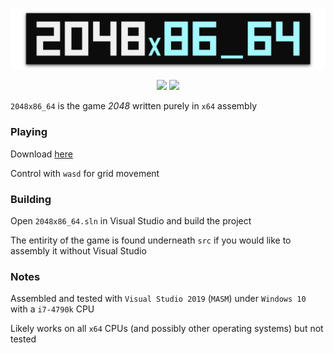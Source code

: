 <p align="center">
  <img src="img/banner.png">
</p>
<p align="center">
  <img src=https://img.shields.io/github/issues-closed-raw/QFSW/2048x86_64.svg?color=51c414>
  <img src=https://img.shields.io/github/issues-raw/QFSW/2048x86_64.svg?color=c41414&style=popout>
</p>

`2048x86_64` is the game _2048_ written purely in `x64` assembly

### Playing

Download [here](https://github.com/QFSW/2048x86_64/releases)

Control with `wasd` for grid movement

### Building
Open `2048x86_64.sln` in Visual Studio and build the project

The entirity of the game is found underneath `src` if you would like to assembly it without Visual Studio

### Notes
Assembled and tested with `Visual Studio 2019` (`MASM`) under `Windows 10` with a `i7-4790k` CPU

Likely works on all `x64` CPUs (and possibly other operating systems) but not tested
